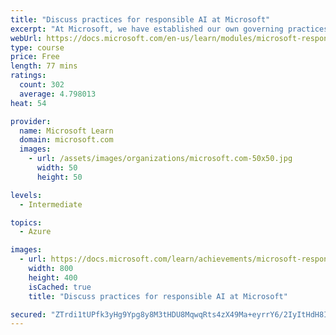 ```yaml
---
title: "Discuss practices for responsible AI at Microsoft"
excerpt: "At Microsoft, we have established our own governing practices for responsible AI. While every organization will have its own approach and we don’t have all the answers, we’d like to share what we’ve learned so far."
webUrl: https://docs.microsoft.com/en-us/learn/modules/microsoft-responsible-ai-practices/
type: course
price: Free
length: 77 mins
ratings:
  count: 302
  average: 4.798013
heat: 54

provider:
  name: Microsoft Learn
  domain: microsoft.com
  images:
    - url: /assets/images/organizations/microsoft.com-50x50.jpg
      width: 50
      height: 50

levels:
  - Intermediate

topics:
  - Azure

images:
  - url: https://docs.microsoft.com/learn/achievements/microsoft-responsible-ai-practices-social.png
    width: 800
    height: 400
    isCached: true
    title: "Discuss practices for responsible AI at Microsoft"

secured: "ZTrdi1tUPfk3yHg9Ypg8y8M3tHDU8MqwqRts4zX49Ma+eyrrY6/2IyItHdH8I4ITuxTO7ytr5s10WbczXXGZ2OCzryy/Rp0++mfiPxAbCRRL7D2ZFWhf23hHvlm57iHX6cknAf6b0GIDG8QhY/evqv5OW9vGH4qYqHQItgHleoi/GNWG3ZeRnqdwiJjODrWVhHd0qs+I4vT7gpIk9mRCbWAx64TFXhL7EsYyPWDycOqPlXhRCdxvXhxE1EywUdamdDHxNog3+zGaJutlQgIvVBkFQeklFpAub/S8ZMXItU00HmTixhMplL+KrqC50zYqMZixT26+K0KCdj/nuZNFruJJkIJ2CYO+Bp6ZJnADM4QpZqROgr5K2l5pb75HWcyzRN16ggwBIiIj+6WVbNn4cg==;T0Sdo9Sqc0jC0XbIZUUj9Q=="
---
```


